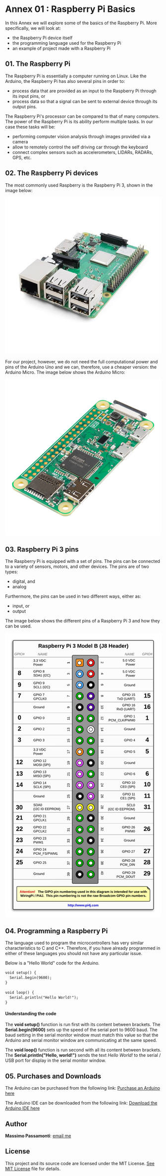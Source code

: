 [image1]: ./images/raspberry_pi_3.jpg
[image2]: ./images/raspberry_pi_zero.jpg
[image3]: ./images/raspberry_pi_pins.png

# Annex 01 : Raspberry Pi Basics

In this Annex we will explore some of the basics of the Raspberry Pi. More specifically, we will look at:

* the Raspberry Pi device itself
* the programming language used for the Raspberry Pi
* an example of project made with a Raspberry Pi

## 01. The Raspberry Pi

The Raspberry Pi is essentially a computer running on Linux. Like the Arduino, the Raspberry Pi has also several pins in order to:
* process data that are provided as an input to the Raspberry Pi through its input pins, or
* process data so that a signal can be sent to external device through its output pins.

The Raspberry Pi's processor can be compared to that of many computers. The power of the Raspberry Pi is its ability perform multiple tasks. In our case these tasks will be:
* performing computer vision analysis through images provided via a camera
* allow to remotely control the self driving car through the keyboard
* connect complex sensors such as accelerometers, LIDARs, RADARs, GPS, etc.

## 02. The Raspberry Pi devices

The most commonly used Raspberry is the Raspberry Pi 3, shown in the image below:

![alt text][image1]

For our project, however, we do not need the full computational power and pins of the Arduino Uno and we can, therefore, use a cheaper version: the Arduino Micro. The image below shows the Arduino Micro:

![alt text][image2]

## 03. Raspberry Pi 3 pins

The Raspberry Pi is equipped with a set of pins. The pins can be connected to a variety of sensors, motors, and other devices. The pins are of two types:
* digital, and
* analog

Furthermore, the pins can be used in two different ways, either as:
* input, or
* output

The image below shows the different pins of a Raspberry Pi 3 and how they can be used.

![alt text][image3]

## 04. Programming a Raspberry Pi

The language used to program the microcontrollers has very similar characteristics to C and C++. Therefore, if you have already programmed in either of these languages you should not have any particular issue.

Below is a "Hello World" code for the Arduino.

```
void setup() {
  Serial.begin(9600);
}

void loop() {
  Serial.println("Hello World!");
}
```

#### Understanding the code

The **void setup()** function is run first with its content between brackets. The **Serial.begin(9600)** sets up the speed of the serial port to 9600 baud. The baud setting in the serial monitor window must match this value so that the Arduino and serial monitor window are communicating at the same speed.

The **void loop()** function is run second with all its content between brackets.
The **Serial.println("Hello, world!")** sends the text *Hello World!* to the serial / USB port for display in the serial monitor window.

## 05. Purchases and Downloads
The Arduino can be purchased from the following link:
[Purchase an Arduino here](https://store.arduino.cc/)

The Arduino IDE can be downloaded from the following link:
[Download the Arduino IDE here](https://www.arduino.cc/en/Main/Software)

## Author

**Massimo Passamonti**: [email me](mailto:mpweb2.0@gmail.com)

## License

This project and its source code are licensed under the MIT License. [See MIT License](https://github.com/github/choosealicense.com/blob/gh-pages/LICENSE.md) file for details.

